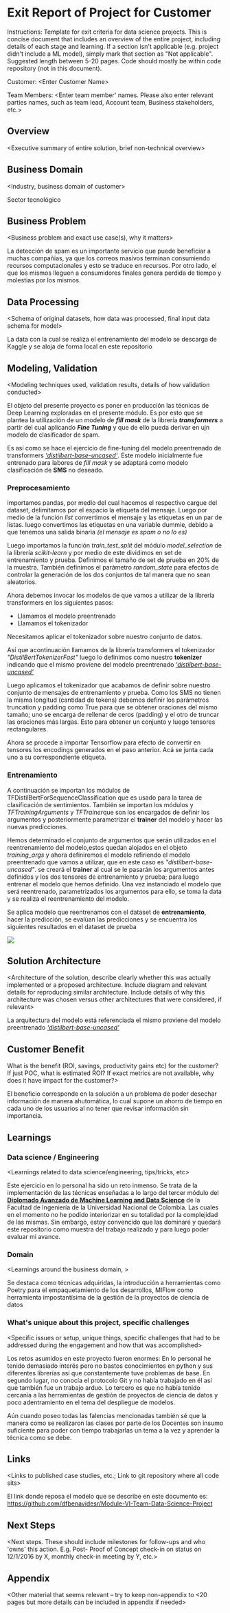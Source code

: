 # Exit Report of Project <X> for Customer <Y>

Instructions: Template for exit criteria for data science projects. This is concise document that includes an overview of the entire project, including details of each stage and learning. If a section isn't applicable (e.g. project didn't include a ML model), simply mark that section as "Not applicable". Suggested length between 5-20 pages. Code should mostly be within code repository (not in this document).

Customer: <Enter Customer Name\>

Team Members: <Enter team member' names. Please also enter relevant parties names, such as team lead, Account team, Business stakeholders, etc.\>

##	Overview

<Executive summary of entire solution, brief non-technical overview\>

##	Business Domain
<Industry, business domain of customer\>

Sector tecnológico

##	Business Problem
<Business problem and exact use case(s), why it matters\>

La detección  de spam es un importante servicio que puede beneficiar a muchas compañias, ya que los correos masivos terminan consumiendo recursos computacionales y esto se traduce en recursos. Por otro lado, el que los mismos lleguen a consumidores finales genera perdida de tiempo y molestias por los mismos. 

##	Data Processing
<Schema of original datasets, how data was processed, final input data schema for model\>

La data con la cual se realiza el entrenamiento del modelo se descarga de Kaggle y se aloja de forma local en este repositorio

##	Modeling, Validation
<Modeling techniques used, validation results, details of how validation conducted\>



El objeto del presente proyecto es poner en producción las técnicas de Deep Learning exploradas en el presente módulo.  Es por esto  que se plantea la utilización de un modelo de _**fill mask**_ de la librería **_transformers_** a partir del cual aplicando **_Fine Tuning_** y que de ello pueda derivar en ujn modelo de clasificador de spam. 


Es así como se hace el ejercicio de fine-tuning del modelo preentrenado de transformers  [_'distilbert-base-uncased'_](https://huggingface.co/distilbert-base-uncased?text=Paris+is+the+%5BMASK%5D+of+France.). Este modelo inicialmente fue entrenado para labores de _fill mask_ y se adaptará  como modelo clasificación  de **SMS** no  deseado. 

### Preprocesamiento
	
importamos pandas, por medio del cual hacemos el respectivo cargue del dataset, delimitamos por el espacio la  etiqueta del mensaje. Luego por medio de la función _list_ convertimos el mensaje y las etiquetas en un par de listas. luego convertimos las etiquetas en una variable dummie, debido a que tenemos una salida binaria  _(el mensaje es spam o no lo es)_
	
Luego importamos la función *train_test_split*  del módulo *model_selection* de la librería *scikit-learn*  y por medio de este dividimos  en set de entrenamiento y prueba. Definimos el tamaño de set de prueba en 20% de la muestra. También definimos el parámetro *random_state* para efectos de controlar la generación  de los dos conjuntos de tal manera que  no sean aleatorios. 

	
Ahora debemos invocar los modelos de que vamos a utilizar de la librería transformers  en los siguientes pasos: 

* Llamamos el modelo preentrenado
* Llamamos el tokenizador 

Necesitamos aplicar el tokenizador sobre nuestro conjunto de datos. 

Así que acontinuación llamamos de la librería transformers el tokenizador _"DistilBertTokenizerFast"_ luego lo definimos como nuestro **tokenizer** indicando que el mismo proviene del modelo preentrenado [_'distilbert-base-uncased'_](https://huggingface.co/distilbert-base-uncased?text=Paris+is+the+%5BMASK%5D+of+France.)
	
	
Luego  aplicamos el tokenizador que acabamos de definir sobre nuestro conjunto  de mensajes de entrenamiento y prueba. Como los SMS no tienen la misma longitud (cantidad de tokens) debemos definir los parámetros truncation y padding como True para que se obtener oraciones del mismo tamaño; uno se encarga de rellenar de ceros (padding) y el otro de truncar las oraciones más largas. Esto para obtener un conjunto y luego tensores rectangulares. 
	
Ahora se procede a importar Tensorflow para efecto de convertir en tensores los encodings generados en el paso anterior. Acá se junta cada uno a su correspondiente etiqueta.
	
### Entrenamiento
	
A continuación se importan los módulos de TFDistilBertForSequenceClassification que es usado para la tarea de clasificación  de sentimientos. También se importan los módulos  y *TFTrainingArguments* y *TFTrainer*que son los encargados de definir los argumentos  y posteriormente parametrizar el **trainer** del modelo y  hacer las nuevas predicciones. 

Hemos determinado el conjunto de argumentos que serán utilizados en el reentrenamiento del modelo,estos quedan alojados en  el  objeto *training_args*   y  ahora definiremos el modelo refiriendo el modelo preentrenado que vamos a utilizar, que en este caso es  _"distilbert-base-uncased"_. se creará el **trainer** al cual se le pasarán los argumentos antes definidos   y los dos tensores de entrenamiento y prueba; para luego  entrenar el modelo que hemos definido. Una vez instanciado el modelo que será reentrenado, parametrizados los argumentos para ello, se toma la data y se realiza el reentrenamiento del modelo.
	
Se aplica modelo que reentrenamos con el dataset de **entrenamiento**, hacer la predicción, se evalúan  las predicciones y se encuentra los siguientes resultados  en el dataset de prueba
	
![](https://github.com/dfbenavidesr/Module-VI-Team-Data-Science-Project/blob/fb70f3fc16b5cb36f518b6e9778556b917faa956/docs/modeling/Accuray.jpg)	


##	Solution Architecture
<Architecture of the solution, describe clearly whether this was actually implemented or a proposed architecture. Include diagram and relevant details for reproducing similar architecture. Include details of why this architecture was chosen versus other architectures that were considered, if relevant\>
	
La arquitectura del modelo está referenciada el mismo proviene del modelo preentrenado [_'distilbert-base-uncased'_](https://huggingface.co/distilbert-base-uncased?text=Paris+is+the+%5BMASK%5D+of+France.)
	

##	Customer Benefit
	
What is the benefit (ROI, savings, productivity gains etc)  for the customer? If just POC, what is estimated ROI? If exact metrics are not available, why does it have impact for the customer?\>
	
El beneficio corresponde en la solución a un problema de poder desechar información de manera ahutomática, lo cual supone un ahorro de tiempo en cada uno de los usuarios al no tener que revisar información sin importancia. 

##	Learnings



### Data science / Engineering
<Learnings related to data science/engineering, tips/tricks, etc\>

Este ejercicio  en lo personal ha sido un reto inmenso. Se trata de la implementación de las técnicas enseñadas a lo largo del tercer módulo del [**Diplomado Avanzado de  Machine Learning and Data Science**](https://ingenieria.bogota.unal.edu.co/uec/?p=10947)  de la Facultad de Ingeniería de la Universidad Nacional de Colombia. Las cuales en el momento no he podido interiorizar en su totalidad por la complejidad de las mismas. Sin embargo, estoy convencido que las dominaré y  quedará este repositorio como  muestra  del trabajo realizado y para luego poder evaluar mi avance. 

### Domain
<Learnings around the business domain, \>
	
Se destaca como técnicas adquiridas, la introducción a herramientas como Poetry para el empaquetamiento de los desarrollos, MlFlow como herramienta impostantísima de la gestión de la proyectos de ciencia de datos 


###	What's unique about this project, specific challenges
<Specific issues or setup, unique things, specific challenges that had to be addressed during the engagement and how that was accomplished\>

Los retos asumidos en este proyecto fueron enormes: En lo personal he tenido demasiado interés pero no bastos conocimientos en python y sus diferentes librerías así que constantemente tuve problemas de base. En segundo lugar, no conocía el protocolo Git y no había trabajado en él así que también fue un trabajo arduo. Lo tercero es que no había  tenido cercanía a las herramientas de gestión de proyectos de ciencia de datos y poco adentramiento en el tema del despliegue de modelos. 
	
Aún cuando poseo todas las falencias mencionadas también sé que la manera como se realizaron  las clases por parte de los Docentes son insumo suficiente para poder con tiempo trabajarlas  un tema a la vez y  aprender la técnica como se debe. 
	
##	Links
<Links to published case studies, etc.; Link to git repository where all code sits\>
	
El link donde reposa el modelo que se describe en este documento es: https://github.com/dfbenavidesr/Module-VI-Team-Data-Science-Project
	


##	Next Steps
 
<Next steps. These should include milestones for follow-ups and who 'owns' this action. E.g. Post- Proof of Concept check-in on status on 12/1/2016 by X, monthly check-in meeting by Y, etc.\>

## Appendix
<Other material that seems relevant – try to keep non-appendix to <20 pages but more details can be included in appendix if needed\>
